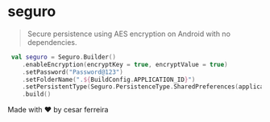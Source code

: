 # seguro
> Secure persistence using AES encryption on Android with no dependencies. 

```kotlin
 val seguro = Seguro.Builder()
    .enableEncryption(encryptKey = true, encryptValue = true)
    .setPassword("Password@123")
    .setFolderName(".${BuildConfig.APPLICATION_ID}")
    .setPersistentType(Seguro.PersistenceType.SharedPreferences(applicationContext))
    .build()
```


Made with ♥ by cesar ferreira

